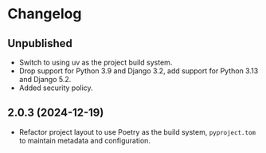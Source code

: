 # Changelog

## Unpublished

- Switch to using uv as the project build system.
- Drop support for Python 3.9 and Django 3.2, add support for Python 3.13 and Django 5.2.
- Added security policy.

## 2.0.3 (2024-12-19)

- Refactor project layout to use Poetry as the build system, `pyproject.tom` to maintain metadata and configuration.
